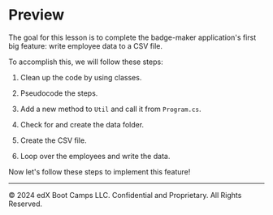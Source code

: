 # Preview

The goal for this lesson is to complete the badge-maker application's first big feature: write employee data to a CSV file.

To accomplish this, we will follow these steps:

1. Clean up the code by using classes.

2. Pseudocode the steps.

3. Add a new method to `Util` and call it from `Program.cs`.

4. Check for and create the data folder.

5. Create the CSV file.

6. Loop over the employees and write the data.

Now let's follow these steps to implement this feature!

---
© 2024 edX Boot Camps LLC. Confidential and Proprietary. All Rights Reserved.